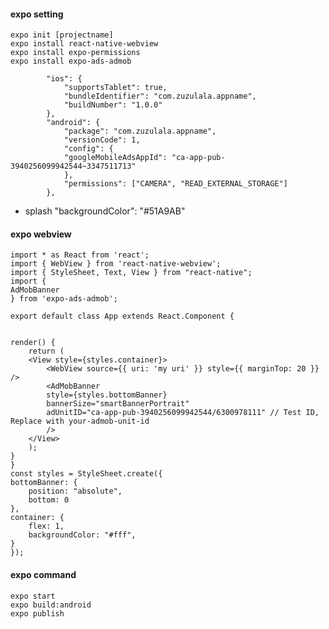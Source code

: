 
#### expo setting

    
    expo init [projectname]
    expo install react-native-webview
    expo install expo-permissions
    expo install expo-ads-admob

            "ios": {
                "supportsTablet": true,
                "bundleIdentifier": "com.zuzulala.appname",
                "buildNumber": "1.0.0"
            },
            "android": {
                "package": "com.zuzulala.appname",
                "versionCode": 1,
                "config": {
                "googleMobileAdsAppId": "ca-app-pub-3940256099942544~3347511713"
                },
                "permissions": ["CAMERA", "READ_EXTERNAL_STORAGE"]
            },
    
+ splash  "backgroundColor": "#51A9AB"



#### expo webview

    
    import * as React from 'react';
    import { WebView } from 'react-native-webview';
    import { StyleSheet, Text, View } from "react-native";
    import {
    AdMobBanner
    } from 'expo-ads-admob';

    export default class App extends React.Component {


    render() {
        return (
        <View style={styles.container}>
            <WebView source={{ uri: 'my uri' }} style={{ marginTop: 20 }} />
            <AdMobBanner
            style={styles.bottomBanner}
            bannerSize="smartBannerPortrait"
            adUnitID="ca-app-pub-3940256099942544/6300978111" // Test ID, Replace with your-admob-unit-id
            />
        </View>
        );
    }
    }
    const styles = StyleSheet.create({
    bottomBanner: {
        position: "absolute",
        bottom: 0
    },
    container: {
        flex: 1,
        backgroundColor: "#fff",
    }
    });
    
    

#### expo command

    
    expo start
    expo build:android
    expo publish
    